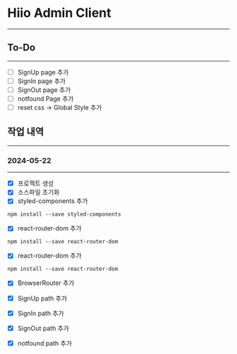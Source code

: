# Hiio Admin Client 

---

## To-Do

---
-[ ] SignUp page 추가
-[ ] SignIn page 추가
-[ ] SignOut page 추가
-[ ] notfound Page 추가
-[ ] reset css -> Global Style 추가

## 작업 내역

---


### 2024-05-22

---

-[x] 프로젝트 생성
-[x] 소스파일 초기화
-[x] styled-components 추가
```shell
npm install --save styled-components
```
-[x] react-router-dom 추가
```shell
npm install --save react-router-dom
```
-[x] react-router-dom 추가
```shell
npm install --save react-router-dom
```
-[x] BrowserRouter 추가
-[x] SignUp path 추가
-[x] SignIn path 추가
-[x] SignOut path 추가
-[x] notfound path 추가
 
 